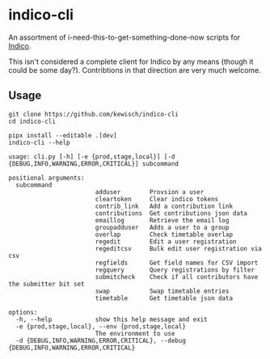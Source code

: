 # indico-cli

An assortment of i-need-this-to-get-something-done-now scripts for [Indico](https://getindico.io/).

This isn't considered a complete client for Indico by any means (though it could be some day?). Contribtions in that direction are very much welcome.


## Usage

```
git clone https://github.com/kewisch/indico-cli
cd indico-cli

pipx install --editable .[dev]
indico-cli --help
```

```
usage: cli.py [-h] [-e {prod,stage,local}] [-d {DEBUG,INFO,WARNING,ERROR,CRITICAL}] subcommand

positional arguments:
  subcommand
                        adduser        Provsion a user
                        cleartoken     Clear indico tokens
                        contrib_link   Add a contribution link
                        contributions  Get contributions json data
                        emaillog       Retrieve the email log
                        groupadduser   Adds a user to a group
                        overlap        Check timetable overlap
                        regedit        Edit a user registration
                        regeditcsv     Bulk edit user registration via csv
                        regfields      Get field names for CSV import
                        regquery       Query registrations by filter
                        submitcheck    Check if all contributors have the submitter bit set
                        swap           Swap timetable entries
                        timetable      Get timetable json data

options:
  -h, --help            show this help message and exit
  -e {prod,stage,local}, --env {prod,stage,local}
                        The environment to use
  -d {DEBUG,INFO,WARNING,ERROR,CRITICAL}, --debug {DEBUG,INFO,WARNING,ERROR,CRITICAL}
````
